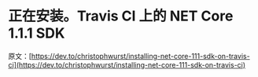 # 正在安装。Travis CI 上的 NET Core 1.1.1 SDK

原文：[https://dev.to/christophwurst/installing-net-core-111-sdk-on-travis-ci](https://dev.to/christophwurst/installing-net-core-111-sdk-on-travis-ci)
